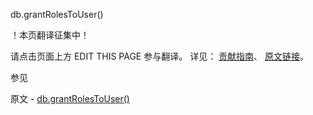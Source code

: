  db.grantRolesToUser()

 ！本页翻译征集中！

请点击页面上方 EDIT THIS PAGE 参与翻译。
详见：
[贡献指南]( https://github.com/whaleal/MongoDB-Manual-zh/blob/master/CONTRIBUTING.md )、
[原文链接](  https://docs.mongodb.com/manual/reference/method/db.grantRolesToUser/  )。

 参见

原文 - [db.grantRolesToUser()]( https://docs.mongodb.com/manual/reference/method/db.grantRolesToUser/ )

